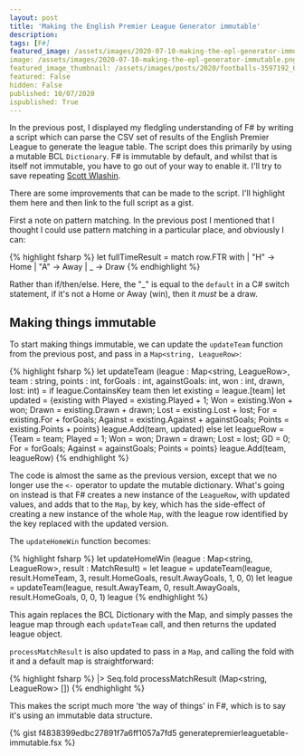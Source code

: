```yaml
---
layout: post
title: 'Making the English Premier League Generator immutable'
description: 
tags: [F#]
featured_image: /assets/images/2020-07-10-making-the-epl-generator-immutable.png
image: /assets/images/2020-07-10-making-the-epl-generator-immutable.png
featured_image_thumbnail: /assets/images/posts/2020/footballs-3597192_640.jpg
featured: False
hidden: False
published: 10/07/2020
ispublished: True
---
```

In the previous post, I displayed my fledgling understanding of F# by writing a script which can parse the CSV set of results of the English Premier League to generate the league table. The script does this primarily by using a mutable BCL `Dictionary`. F# is immutable by default, and whilst that is itself not immutable, you have to go out of your way to enable it. I'll try to save repeating [Scott Wlashin](https://fsharpforfunandprofit.com/posts/correctness-immutability/).

There are some improvements that can be made to the script. I'll highlight them here and then link to the full script as a gist.

First a note on pattern matching. In the previous post I mentioned that I thought I could use pattern matching in a particular place, and obviously I can:

{% highlight fsharp %}
let fullTimeResult =
        match row.FTR with
        | "H" -> Home
        | "A" -> Away
        | _ -> Draw
{% endhighlight %}

Rather than if/then/else. Here, the "_" is equal to the `default` in a C# switch statement, if it's not a Home or Away (win), then it _must_ be a draw.

## Making things immutable
To start making things immutable, we can update the `updateTeam` function from the previous post, and pass in a `Map<string, LeagueRow>`:

{% highlight fsharp %}
let updateTeam (league : Map<string, LeagueRow>, team : string, points : int, forGoals : int, againstGoals: int, won : int, drawn, lost: int) =
    if league.ContainsKey team then
        let existing = league.[team]
        let updated = {existing with Played = existing.Played + 1; Won = existing.Won + won; Drawn = existing.Drawn + drawn; Lost = existing.Lost + lost; For = existing.For + forGoals; Against = existing.Against + againstGoals; Points = existing.Points + points}
        league.Add(team, updated)
    else
        let leagueRow = {Team = team; Played = 1; Won = won; Drawn = drawn; Lost = lost; GD = 0; For = forGoals; Against = againstGoals; Points = points}
        league.Add(team, leagueRow)
{% endhighlight %}

The code is almost the same as the previous version, except that we no longer use the `<-` operator to update the mutable dictionary. What's going on instead is that F# creates a new instance of the `LeagueRow`, with updated values, and adds that to the `Map`, by key, which has the side-effect of creating a new instance of the whole `Map`, with the league row identified by the key replaced with the updated version.

The `updateHomeWin` function becomes:

{% highlight fsharp %}
let updateHomeWin (league : Map<string, LeagueRow>, result : MatchResult) =
    let league = updateTeam(league, result.HomeTeam, 3, result.HomeGoals, result.AwayGoals, 1, 0, 0)
    let league = updateTeam(league, result.AwayTeam, 0, result.AwayGoals, result.HomeGoals, 0, 0, 1)
    league
{% endhighlight %}

This again replaces the BCL Dictionary with the Map, and simply passes the league map through each `updateTeam` call, and then returns the updated league object.

`processMatchResult` is also updated to pass in a `Map`, and calling the fold with it and a default map is straightforward:

{% highlight fsharp %}
|> Seq.fold processMatchResult (Map<string, LeagueRow> [])
{% endhighlight %}

This makes the script much more 'the way of things' in F#, which is to say it's using an immutable data structure.

{% gist f4838399edbc27891f7a6ff1057a7fd5 generatepremierleaguetable-immutable.fsx %}